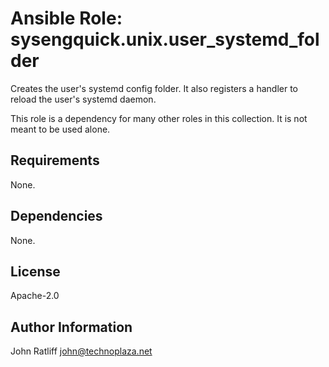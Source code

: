 # Ansible Role: sysengquick.unix.user_systemd_folder

Creates the user's systemd config folder.
It also registers a handler to reload the user's systemd daemon.

This role is a dependency for many other roles in this collection.
It is not meant to be used alone.

## Requirements

None.

## Dependencies

None.

## License

Apache-2.0

## Author Information

John Ratliff <john@technoplaza.net>
